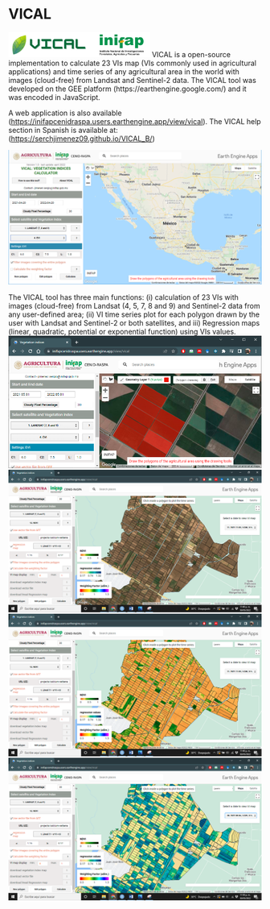 # VICAL
<img src="/Images/LOGO.png" alt="VICAL" height="50"/>
VICAL is a open-source implementation to calculate 23 VIs map (VIs commonly used in agricultural applications) and time series of any agricultural area in the world with images (cloud-free) from Landsat and Sentinel-2 data. The VICAL tool was developed on the GEE platform (https://earthengine.google.com/) and it was encoded in JavaScript.

A web application is also available (https://inifapcenidraspa.users.earthengine.app/view/vical).
The VICAL help section in Spanish is available at: (https://serchjimenez09.github.io/VICAL_B/)

<img src="/Images/Figure4.png" alt="VICAL"/>



The VICAL tool has three main functions: (i) calculation of 23 VIs with images (cloud-free) from Landsat (4, 5, 7, 8 and 9) and Sentinel-2 data from any user-defined area; (ii) VI time series plot for each polygon drawn by the user with Landsat and Sentinel-2 or both satellites, and iii) Regression maps (linear, quadratic, potential or exponential function) using VIs values. 
<img src="/Images/Figure12.PNG" alt="digitized polygons in VICAL"/>
<img src="/Images/Figure51.png" alt="RGB IMAGE"/>
<img src="/Images/Figure52.png" alt="NDVI"/>
<img src="/Images/Figure56.png" alt="Regression Map"/>
